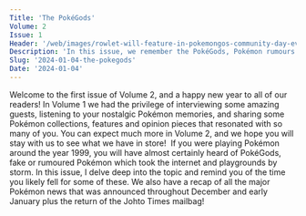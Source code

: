 ```yaml
---
Title: 'The PokéGods'
Volume: 2
Issue: 1
Header: '/web/images/rowlet-will-feature-in-pokemongos-community-day-event-on-january-6th-2024.jpeg'
Description: 'In this issue, we remember the PokéGods, Pokémon rumours that circulated in playgrounds and online forums during the late 90s and early 2000s. We also have the latest Pokémon news and mailbag content'
Slug: '2024-01-04-the-pokegods'
Date: '2024-01-04'
---
```

Welcome to the first issue of Volume 2, and a happy new year to all of our readers! In Volume 1 we had the privilege of interviewing some amazing guests, listening to your nostalgic Pokémon memories, and sharing some Pokémon collections, features and opinion pieces that resonated with so many of you. You can expect much more in Volume 2, and we hope you will stay with us to see what we have in store! 
If you were playing Pokémon around the year 1999, you will have almost certainly heard of PokéGods, fake or rumoured Pokémon which took the internet and playgrounds by storm. In this issue, I delve deep into the topic and remind you of the time you likely fell for some of these. We also have a recap of all the major Pokémon news that was announced throughout December and early January plus the return of the Johto Times mailbag!